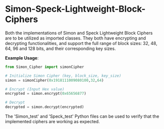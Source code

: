 # Simon-Speck-Lightweight-Block-Ciphers
Both the implementations of Simon and Speck Lightweight Block Ciphers are to be utilized as imported classes. They both have encrypting and decrypting functionalities, and support the full range of block sizes: 32, 48, 64, 96 and 128 bits, and their corresponding key sizes.

**Example Usage**:

```python
from Simon_Cipher import simonCipher

# Initialize Simon Cipher (key, block_size, key_size)
simon = simonCipher(0x1918111009080100,32,64)

# Encrypt (Input Hex value)
encrypted = simon.encrypt(0x65656877)

# Decrypt
decrypted = simon.decrypt(encrypted)
```



The 'Simon_test' and 'Speck_test' Python files can be used to verify that the implemented ciphers are working as expected.